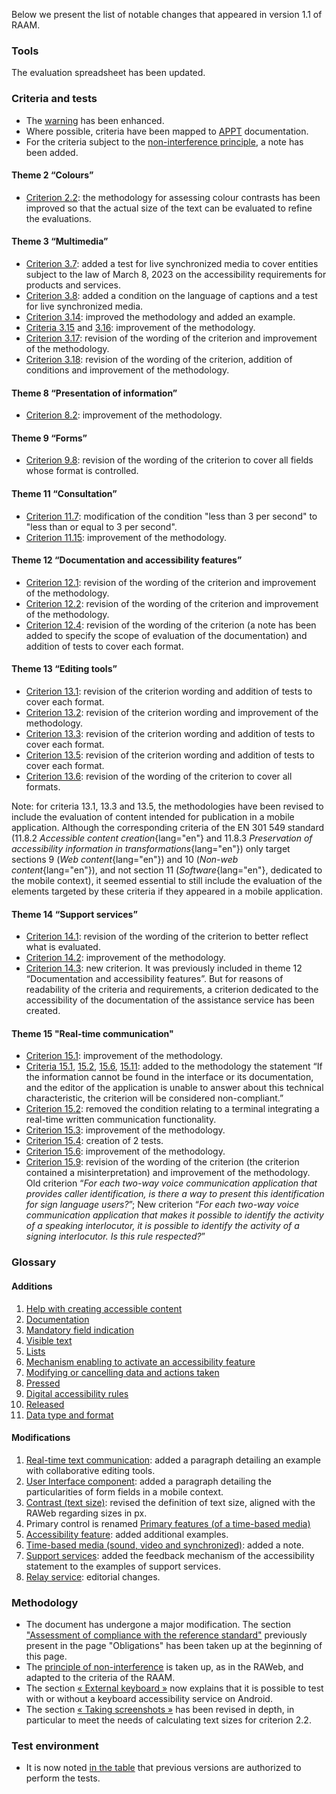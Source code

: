 Below we present the list of notable changes that appeared in version 1.1 of RAAM.

### Tools

The evaluation spreadsheet has been updated.

### Criteria and tests

- The [warning](./referentiel-technique.html#topics) has been enhanced.
- Where possible, criteria have been mapped to [APPT](https://appt.org/) documentation.
- For the criteria subject to the [non-interference principle](./methodologie.html#non-interference-principle), a note has been added.

#### Theme 2 “Colours”

- [Criterion 2.2](./referentiel-technique.html#crit-2-2): the methodology for assessing colour contrasts has been improved so that the actual size of the text can be evaluated to refine the evaluations.

#### Theme 3 “Multimedia”

- [Criterion 3.7](./referentiel-technique.html#crit-3-7): added a test for live synchronized media to cover entities subject to the law of March 8, 2023 on the accessibility requirements for products and services.
- [Criterion 3.8](./referentiel-technique.html#crit-3-8): added a condition on the language of captions and a test for live synchronized media.
- [Criterion 3.14](./referentiel-technique.html#crit-3-14): improved the methodology and added an example.
- [Criteria 3.15](./referentiel-technique.html#crit-3-15) and [3.16](./referentiel-technique.html#crit-3-16): improvement of the methodology.
- [Criterion 3.17](./referentiel-technique.html#crit-3-17): revision of the wording of the criterion and improvement of the methodology.
- [Criterion 3.18](./referentiel-technique.html#crit-3-18): revision of the wording of the criterion, addition of conditions and improvement of the methodology.

#### Theme 8 “Presentation of information”

- [Criterion 8.2](./referentiel-technique.html#crit-8-2): improvement of the methodology.

#### Theme 9 “Forms”

- [Criterion 9.8](./referentiel-technique.html#crit-9-8): revision of the wording of the criterion to cover all fields whose format is controlled.

#### Theme 11 “Consultation”

- [Criterion 11.7](./referentiel-technique.html#crit-11-7): modification of the condition "less than 3 per second" to "less than or equal to 3 per second".
- [Criterion 11.15](./referentiel-technique.html#crit-11-15): improvement of the methodology.

#### Theme 12 “Documentation and accessibility features”

- [Criterion 12.1](./referentiel-technique.html#crit-12-1): revision of the wording of the criterion and improvement of the methodology.
- [Criterion 12.2](./referentiel-technique.html#crit-12-2): revision of the wording of the criterion and improvement of the methodology.
- [Criterion 12.4](./referentiel-technique.html#crit-12-4): revision of the wording of the criterion (a note has been added to specify the scope of evaluation of the documentation) and addition of tests to cover each format.

#### Theme 13 “Editing tools”

- [Criterion 13.1](./referentiel-technique.html#crit-13-1): revision of the criterion wording and addition of tests to cover each format.
- [Criterion 13.2](./referentiel-technique.html#crit-13-2): revision of the criterion wording and improvement of the methodology.
- [Criterion 13.3](./referentiel-technique.html#crit-13-3): revision of the criterion wording and addition of tests to cover each format.
- [Criterion 13.5](./referentiel-technique.html#crit-13-5): revision of the criterion wording and addition of tests to cover each format.
- [Criterion 13.6](./referentiel-technique.html#crit-13-6): revision of the wording of the criterion to cover all formats.

Note: for criteria 13.1, 13.3 and 13.5, the methodologies have been revised to include the evaluation of content intended for publication in a mobile application. Although the corresponding criteria of the EN 301 549 standard (11.8.2 *Accessible content creation*{lang="en"} and 11.8.3 *Preservation of accessibility information in transformations*{lang="en"}) only target sections 9 (*Web content*{lang="en"}) and 10 (*Non-web content*{lang="en"}), and not section 11 (*Software*{lang="en"}, dedicated to the mobile context), it seemed essential to still include the evaluation of the elements targeted by these criteria if they appeared in a mobile application.

#### Theme 14 “Support services”

- [Criterion 14.1](./referentiel-technique.html#crit-14-1): revision of the wording of the criterion to better reflect what is evaluated.
- [Criterion 14.2](./referentiel-technique.html#crit-14-2): improvement of the methodology.
- [Criterion 14.3](./referentiel-technique.html#crit-14-3): new criterion. It was previously included in theme 12 “Documentation and accessibility features”. But for reasons of readability of the criteria and requirements, a criterion dedicated to the accessibility of the documentation of the assistance service has been created.

#### Theme 15 "Real-time communication"

- [Criterion 15.1](./referentiel-technique.html#crit-15-1): improvement of the methodology.
- [Criteria 15.1](./referentiel-technique.html#crit-15-1), [15.2](./referentiel-technique.html#crit-15-2), [15.6](./referentiel-technique.html#crit-15-6), [15.11](./referentiel-technique.html#crit-15-11): added to the methodology the statement “If the information cannot be found in the interface or its documentation, and the editor of the application is unable to answer about this technical characteristic, the criterion will be considered non-compliant.” 
- [Criterion 15.2](./referentiel-technique.html#crit-15-2): removed the condition relating to a terminal integrating a real-time written communication functionality. 
- [Criterion 15.3](./referentiel-technique.html#crit-15-3): improvement of the methodology.
- [Criterion 15.4](./referentiel-technique.html#crit-15-4): creation of 2 tests.
- [Criterion 15.6](./referentiel-technique.html#crit-15-6): improvement of the methodology.
- [Criterion 15.9](./referentiel-technique.html#crit-15-9): revision of the wording of the criterion (the criterion contained a misinterpretation) and improvement of the methodology. Old criterion “_For each two-way voice communication application that provides caller identification, is there a way to present this identification for sign language users?_”; New criterion “_For each two-way voice communication application that makes it possible to identify the activity of a speaking interlocutor, it is possible to identify the activity of a signing interlocutor. Is this rule respected?_”

### Glossary

#### Additions

1. [Help with creating accessible content](./glossaire.html#help-with-creating-accessible-content)
2. [Documentation](./glossaire.html#documentation)
3. [Mandatory field indication](./glossaire.html#mandatory-field-indication)
4. [Visible text](./glossaire.html#visible-text)
5. [Lists](./glossaire.html#lists)
6. [Mechanism enabling to activate an accessibility feature](./glossaire.html#mechanism-enabling-to-activate-an-accessibility-feature)
7. [Modifying or cancelling data and actions taken](./glossaire.html#modifying-or-cancelling-data-and-actions-taken)
8. [Pressed](./glossaire.html#pressed)
9. ​​[Digital accessibility rules](./glossaire.html#digital-accessibility-rules)
10. [Released](./glossaire.html#released)
11. [Data type and format](./glossaire.html#data-type-and-format)

#### Modifications

1. [Real-time text communication](./glossaire.html#real-time-text-communication): added a paragraph detailing an example with collaborative editing tools.
2. [User Interface component](./glossaire.html#user-interface-component): added a paragraph detailing the particularities of form fields in a mobile context.
3. [Contrast (text size)](./glossaire.html#contrast-text-size): revised the definition of text size, aligned with the RAWeb regarding sizes in px.
4. Primary control is renamed [Primary features (of a time-based media)](./glossaire.html#primary-features-of-a-time-based-media)
5. [Accessibility feature](./glossaire.html#accessibility-feature): added additional examples.
6. [Time-based media (sound, video and synchronized)](./glossaire.html#temporal-media-sound-video-and-synchronized-type): added a note.
7. [Support services](./glossaire.html#support-services): added the feedback mechanism of the accessibility statement to the examples of support services.
8. [Relay service](./glossaire.html#relay-service): editorial changes.

### Methodology

- The document has undergone a major modification. The section ["Assessment of compliance with the reference standard"](./methodologie.html#assessment-of-compliance-with-the-reference-standard) previously present in the page "Obligations" has been taken up at the beginning of this page.
- The [principle of non-interference](./methodologie.html#principle-of-non-interference) is taken up, as in the RAWeb, and adapted to the criteria of the RAAM.
- The section [« External keyboard »](./methodologie.html#external-keyboard) now explains that it is possible to test with or without a keyboard accessibility service on Android.
- The section [« Taking screenshots »](./methodologie.html#realiser-des-captures-d-ecran) has been revised in depth, in particular to meet the needs of calculating text sizes for criterion 2.2.

### Test environment

- It is now noted [in the table](./environnement.html#environnement-de-test) that previous versions are authorized to perform the tests.